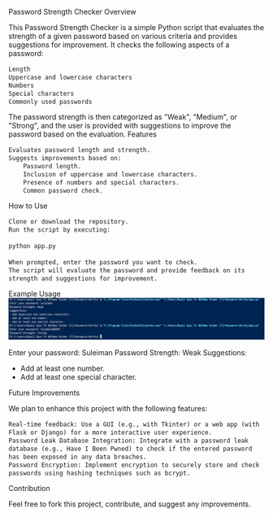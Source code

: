 Password Strength Checker
Overview

This Password Strength Checker is a simple Python script that evaluates the strength of a given password based on various criteria and provides suggestions for improvement. It checks the following aspects of a password:

    Length
    Uppercase and lowercase characters
    Numbers
    Special characters
    Commonly used passwords

The password strength is then categorized as "Weak", "Medium", or "Strong", and the user is provided with suggestions to improve the password based on the evaluation.
Features

    Evaluates password length and strength.
    Suggests improvements based on:
        Password length.
        Inclusion of uppercase and lowercase characters.
        Presence of numbers and special characters.
        Common password check.

How to Use

    Clone or download the repository.
    Run the script by executing:

    python app.py

    When prompted, enter the password you want to check.
    The script will evaluate the password and provide feedback on its strength and suggestions for improvement.

Example Usage
![alt text](image.png)

Enter your password: Suleiman
Password Strength: Weak
Suggestions:
- Add at least one number.
- Add at least one special character.

Future Improvements

We plan to enhance this project with the following features:

    Real-time feedback: Use a GUI (e.g., with Tkinter) or a web app (with Flask or Django) for a more interactive user experience.
    Password Leak Database Integration: Integrate with a password leak database (e.g., Have I Been Pwned) to check if the entered password has been exposed in any data breaches.
    Password Encryption: Implement encryption to securely store and check passwords using hashing techniques such as bcrypt.

Contribution

Feel free to fork this project, contribute, and suggest any improvements.
